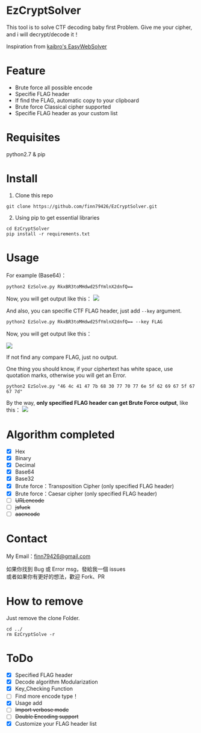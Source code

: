 # EzCryptSolver

This tool is to solve CTF decoding baby first Problem.
Give me your cipher, and i will decrypt/decode it！

Inspiration from [kaibro's EasyWebSolver](https://github.com/w181496/EasySolver)

# Feature

- Brute force all possible encode
- Specifie FLAG header
- If find the FLAG, automatic copy to your clipboard
- Brute force Classical cipher supported
- Specifie FLAG header as your custom list

# Requisites

python2.7 & pip

# Install

1. Clone this repo

```Shell
git clone https://github.com/finn79426/EzCryptSolver.git
```

2. Using pip to get essential libraries

```shell
cd EzCryptSolver
pip install -r requirements.txt
```

# Usage

For example (Base64)：

```Shell
python2 EzSolve.py RkxBR3toMHdwd25fYmlnX2dnfQ==
```

Now, you will get output like this：
![](https://i.imgur.com/N3DfWgv.png)

And also, you can specifie CTF FLAG header, just add `--key` argument.

```Shell
python2 EzSolve.py RkxBR3toMHdwd25fYmlnX2dnfQ== --key FLAG
```

Now, you will get output like this：

![](https://i.imgur.com/l8ukYqt.png)

If not find any compare FLAG, just no output.

One thing you should know, if your ciphertext has white space, use quotation marks, otherwise you will get an Error.

```Shell
python2 EzSolve.py "46 4c 41 47 7b 68 30 77 70 77 6e 5f 62 69 67 5f 67 67 7d"
```

By the way, **only specified FLAG header can get Brute Force output**, like this：
![](https://i.imgur.com/H8OweEh.png)


# Algorithm completed

- [x] Hex
- [x] Binary
- [x] Decimal
- [x] Base64
- [x] Base32
- [x] Brute force：Transposition Cipher (only specified FLAG header)
- [x] Brute force：Caesar cipher (only specified FLAG header)
- [ ] ~~URLencode~~
- [ ] ~~jsfuck~~
- [ ] ~~aaencode~~

# Contact

My Email：finn79426@gmail.com

如果你找到 Bug 或 Error msg，發給我一個 issues <br>
或者如果你有更好的想法，歡迎 Fork、PR

# How to remove

Just remove the clone Folder.

```Shell
cd ../
rm EzCryptSolve -r
```

# ToDo

- [x] Specified FLAG header
- [x] Decode algorithm Modularization
- [x] Key_Checking Function
- [ ] Find more encode type！
- [x] Usage add
- [ ] ~~Import verbose mode~~
- [ ] ~~Double Encoding support~~
- [x] Customize your FLAG header list
